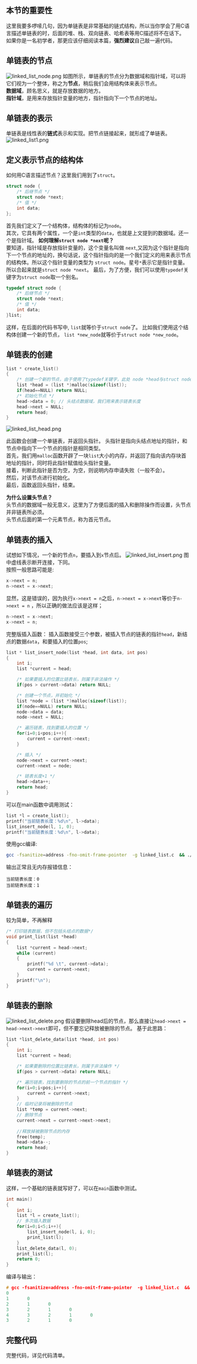 ## 本节的重要性

这里我要多啰嗦几句，因为单链表是非常基础的链式结构，所以当你学会了用C语言描述单链表的时，后面的堆、栈、双向链表、哈希表等用C描述将不在话下。  
如果你是一名初学者，那更应该仔细阅读本篇，**强烈建议**自己敲一遍代码。

## 单链表的节点  

![linked_list_node.png][1]
如图所示，单链表的节点分为数据域和指针域，可以将它们视为一个整体，称之为**节点**，稍后我们会用结构体来表示节点。  
**数据域**，顾名思义，就是存放数据的地方。  
**指针域**，是用来存放指针变量的地方，指针指向下一个节点的地址。  

## 单链表的表示  

单链表是线性表的**链式**表示和实现。把节点链接起来，就形成了单链表。  
![linked_list1.png][2]

## 定义表示节点的结构体  

如何用C语言描述节点？这里我们用到了`struct`。

```c
struct node {
    /* 后继节点 */
    struct node *next;
    /* 值 */
    int data;
};
```

首先我们定义了一个结构体，结构体的标记为`node`。  
其次，它具有两个属性，一个是`int`类型的`data`，也就是上文提到的数据域。还一个是指针域。
**如何理解`struct node *next`呢？**  
要知道，指针域是存放指针变量的，这个变量名叫做 `next`,又因为这个指针是指向下一个节点的地址的，换句话说，这个指针指向的是一个我们定义的用来表示节点的结构体。所以这个指针变量的类型为 `struct node`。星号`*`表示它是指针变量。所以合起来就是`struct node *next`。
最后，为了方便，我们可以使用`typedef`关键字为`struct node`取一个别名。  

```c
typedef struct node {
    /* 后继节点 */
    struct node *next;
    /* 值 */
    int data;
}list;
```

这样，在后面的代码书写中, `list`就等价于`struct node`了。
比如我们使用这个结构体创建一个新的节点， `list *new_node`就等价于`struct node *new_node`。

## 单链表的创建  

```c
list * create_list()
{
    /* 创建一个新的节点，由于使用了typedef关键字，此处 node *head与struct node *head等价    */
    list *head = (list *)malloc(sizeof(list));
    if(head==NULL) return NULL;
    /* 初始化节点 */
    head->data = 0; // 头结点数据域，我们用来表示链表长度
    head->next = NULL; 
    return head;
}
```

![linked_list_head.png][3]

此函数会创建一个单链表，并返回头指针。
头指针是指向头结点地址的指针，和节点中指向下一个节点的指针是相同类型。  
首先，我们用`malloc`函数开辟了一块`list`大小的内存，并返回了指向该内存块首地址的指针，同时将此指针赋值给头指针变量。  
接着，判断此指针是否为空，为空，则说明内存申请失败（一般不会）。  
然后，对该节点进行初始化。  
最后，函数返回头指针，结束。  

**为什么设置头节点？**  
头节点的数据域一般无意义，这里为了方便后面的插入和删除操作而设置，头节点并非链表所必须。  
头节点后面的第一个元素节点，称为首元节点。

## 单链表的插入  

试想如下情况，一个新的节点`n`，要插入到`x`节点后。
![linked_list_insert.png][4]
图中虚线表示断开连接，下同。  
按照一般思路可能是:

```c
x->next = n;
n->next = x->next;
```

显然，这是错误的，因为执行`x->next = n`之后，`n->next = x->next`等价于`n->next = n` ，所以正确的做法应该是这样；

```c
n->next = x->next;
x->next = n;
```

完整版插入函数：
插入函数接受三个参数，被插入节点的链表的指针`head`，新结点的数据`data`，和要插入的位置`pos`;

```c
list * list_insert_node(list *head, int data, int pos)
{   
    int i;
    list *current = head;

    /* 如果要插入的位置比链表长，则属于非法操作 */
    if(pos > current->data) return NULL;

    /* 创建一个节点，并初始化 */
    list *node = (list *)malloc(sizeof(list));
    if(node==NULL) return NULL;
    node->data = data;
    node->next = NULL;

    /* 遍历链表，找到要插入的位置 */
    for(i=0;i<pos;i++){
        current = current->next;
    }

    /* 插入 */
    node->next = current->next;
    current->next = node;

    /* 链表长度+1 */
    head->data++;
    return head;
}
```

可以在main函数中调用测试：

```c
list *l = create_list();
printf("当前链表长度：%d\n", l->data);
list_insert_node(l, 1, 0);
printf("当前链表长度：%d\n", l->data);
```

使用gcc编译:  

```bash
gcc -fsanitize=address -fno-omit-frame-pointer  -g linked_list.c  && ./a.out
```

输出正常且无内存报错信息：

```
当前链表长度：0
当前链表长度：1
```

## 单链表的遍历

较为简单，不再解释

```c
/* 打印链表数据，但不包括头结点的数据*/
void print_list(list *head)
{
    list *current = head->next;
    while (current)
    {
        printf("%d \t", current->data);
        current = current->next;
    }
    printf("\n");
}
```

## 单链表的删除  

![linked_list_delete.png][5]
假设要删除head后的节点，那么直接让`head->next = head->next->next`即可，但不要忘记释放被删除的节点。
基于此思路：

```c
list *list_delete_data(list *head, int pos)
{
    int i;
    list *current = head;

    /* 如果要删除的位置比链表长，则属于非法操作 */
    if(pos > current->data) return NULL;

    /* 遍历链表，找到要删除的节点的前一个节点的指针 */
    for(i=0;i<pos;i++){
        current = current->next;
    }
    // 临时记录将被删除的节点
    list *temp = current->next;
    // 删除节点
    current->next = current->next->next;
    
    //释放掉被删除节点的内存
    free(temp);
    head->data--;
    return head;
}
```

## 单链表的测试

这样，一个基础的链表就写好了，可以在`main`函数中测试。

```c
int main()
{
    int i;
    list *l = create_list();
    // 多次插入数据
    for(i=0;i<5;i++){
        list_insert_node(l, i, 0);
        print_list(l);
    }
    list_delete_data(l, 0);
    print_list(l);
    return 0;
}
```

编译与输出：

```c
# gcc -fsanitize=address -fno-omit-frame-pointer  -g linked_list.c  && ./a.out
0 
1       0 
2       1       0 
3       2       1       0 
4       3       2       1       0 
3       2       1       0 
```

## 完整代码  

完整代码，详见代码清单。  


  [1]: https://lookcos.cn/usr/uploads/2021/11/1747607747.png
  [2]: https://lookcos.cn/usr/uploads/2021/11/3633212832.png
  [3]: https://lookcos.cn/usr/uploads/2021/11/2905050129.png
  [4]: https://lookcos.cn/usr/uploads/2021/11/689852720.png
  [5]: https://lookcos.cn/usr/uploads/2021/11/1797261647.png
